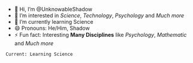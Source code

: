 - 👋 Hi, I’m @UnknowableShadow
- 👀 I’m interested in *Science*, *Technology*, *Psychology* and *Much more*
- 🌱 I’m currently learning Science
- 😄 Pronouns: He/Him, Shadow
- ⚡ Fun fact: Interesting **Many Disciplines** like *Psychology*, *Mathematic* and *Much more*

```
Current: Learning Science
```

<!---
UnknowableShadow/UnknowableShadow is a ✨ special ✨ repository because its `README.md` (this file) appears on your GitHub profile.
You can click the Preview link to take a look at your changes.
--->
